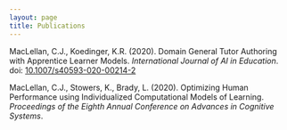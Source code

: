 ```yaml
---
layout: page
title: Publications
---
```


MacLellan, C.J., Koedinger, K.R. (2020). Domain General Tutor Authoring
with Apprentice Learner Models. _International Journal of AI in Education_. 
doi: [10.1007/s40593-020-00214-2][2] [<i class="far fa-file-pdf"></i>][3]

MacLellan, C.J., Stowers, K., Brady, L. (2020). Optimizing Human 
Performance using Individualized Computational Models of Learning. 
_Proceedings of the Eighth Annual Conference on Advances in
Cognitive Systems_. [<i class="far fa-file-pdf"></i>][1]

[3]: https://link.springer.com/content/pdf/10.1007/s40593-020-00214-2.pdf
[2]: https://dx.doi.org/10.1007/s40593-020-00214-2
[1]: https://chrismaclellan.com/media/publications/MacLellan-ACS-2020.pdf
